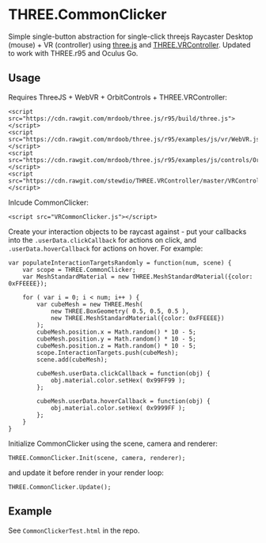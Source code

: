 # THREE.CommonClicker

Simple single-button abstraction for single-click threejs Raycaster Desktop (mouse) + VR (controller) using [three.js](https://github.com/mrdoob/three.js/) and [THREE.VRController](https://github.com/stewdio/THREE.VRController). Updated to work with THREE.r95 and Oculus Go.

## Usage
Requires ThreeJS + WebVR + OrbitControls + THREE.VRController:

```
<script src="https://cdn.rawgit.com/mrdoob/three.js/r95/build/three.js"></script>
<script src="https://cdn.rawgit.com/mrdoob/three.js/r95/examples/js/vr/WebVR.js"></script>
<script src="https://cdn.rawgit.com/mrdoob/three.js/r95/examples/js/controls/OrbitControls.js"></script>
<script src="https://cdn.rawgit.com/stewdio/THREE.VRController/master/VRController.js"></script>
```

Inlcude CommonClicker:

```
<script src="VRCommonClicker.js"></script>
```

Create your interaction objects to be raycast against - put your callbacks into the `.userData.clickCallback` for actions on click, and `.userData.hoverCallback` for actions on hover. For example:

```
var populateInteractionTargetsRandomly = function(num, scene) {
	var scope = THREE.CommonClicker;
	var MeshStandardMaterial = new THREE.MeshStandardMaterial({color: 0xFFEEEE});

	for ( var i = 0; i < num; i++ ) {
		var cubeMesh = new THREE.Mesh(
			new THREE.BoxGeometry( 0.5, 0.5, 0.5 ),
			new THREE.MeshStandardMaterial({color: 0xFFEEEE})
		);
		cubeMesh.position.x = Math.random() * 10 - 5;
		cubeMesh.position.y = Math.random() * 10 - 5;
		cubeMesh.position.z = Math.random() * 10 - 5;
		scope.InteractionTargets.push(cubeMesh);
		scene.add(cubeMesh);

		cubeMesh.userData.clickCallback = function(obj) {
			obj.material.color.setHex( 0x99FF99 );
		};

		cubeMesh.userData.hoverCallback = function(obj) {
			obj.material.color.setHex( 0x9999FF );
		};
	}	
}
```

Initialize CommonClicker using the scene, camera and renderer:
```
THREE.CommonClicker.Init(scene, camera, renderer);	
```

and update it before render in your render loop:
```
THREE.CommonClicker.Update();
```


## Example
See `CommonClickerTest.html` in the repo.

